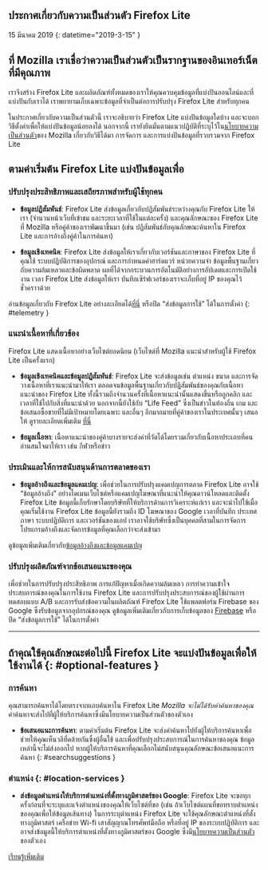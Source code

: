 ## <span class="privacy-header-firefox-lite">ประกาศเกี่ยวกับความเป็นส่วนตัว</span> <span class="privacy-header-policy">Firefox Lite</span>

15 มีนาคม 2019
{: datetime="2019-3-15" }

## ที่ Mozilla เราเชื่อว่าความเป็นส่วนตัวเป็นรากฐานของอินเทอร์เน็ตที่มีคุณภาพ

เราจึงสร้าง Firefox Lite และผลิตภัณฑ์ทั้งหมดของเราให้คุณควบคุมข้อมูลที่แบ่งปันออนไลน์และที่แบ่งปันกับเราได้ เราพยายามเก็บเฉพาะข้อมูลที่จำเป็นต่อการปรับปรุง Firefox Lite สำหรับทุกคน

ในประกาศเกี่ยวกับความเป็นส่วนตัวนี้ เราจะอธิบายว่า Firefox Lite แบ่งปันข้อมูลใดบ้าง และจะบอกวิธีตั้งค่าเพื่อให้แบ่งปันข้อมูลน้อยลงได้ นอกจากนี้ เรายังยึดมั่นตามแนวปฏิบัติที่ระบุไว้ใน[นโยบายความเป็นส่วนตัว](https://www.mozilla.org/privacy/)ของ Mozilla เกี่ยวกับวิธีได้มา การจัดการ และการแบ่งปันข้อมูลที่รวบรวมจาก Firefox Lite

## ตามค่าเริ่มต้น Firefox Lite แบ่งปันข้อมูลเพื่อ

### ปรับปรุงประสิทธิภาพและเสถียรภาพสำหรับผู้ใช้ทุกคน

* __ข้อมูลปฏิสัมพันธ์__: Firefox Lite ส่งข้อมูลเกี่ยวกับปฏิสัมพันธ์ระหว่างคุณกับ Firefox Lite ให้เรา (จำนวนหน้าเว็บที่เข้าชม และระยะเวลาที่ใช้ในแต่ละครั้ง) และคุณลักษณะของ Firefox Lite ที่ Mozilla หรือคู่ค้าของเราพัฒนาขึ้นมา (เช่น ปฏิสัมพันธ์กับคุณลักษณะค้นหาใน Firefox Lite และการอ้างถึงคู่ค้าในการค้นหา)

* __ข้อมูลเชิงเทคนิค__: Firefox Lite ส่งข้อมูลให้เราเกี่ยวกับเวอร์ชันและภาษาของ Firefox Lite ที่คุณใช้ ระบบปฏิบัติการของอุปกรณ์ และการกำหนดค่าฮาร์ดแวร์ หน่วยความจำ ข้อมูลพื้นฐานเกี่ยวกับความล้มเหลวและข้อผิดพลาด ผลที่ได้จากกระบวนการอัตโนมัติอย่างการอัปเดตและการเปิดใช้งาน เวลา Firefox Lite ส่งข้อมูลให้เรา บันทึกเซิร์ฟเวอร์ของเราจะเก็บที่อยู่ IP ของคุณไว้ชั่วคราวด้วย

อ่านข้อมูลเกี่ยวกับ Firefox Lite อย่างละเอียดได้[ที่นี่](https://github.com/mozilla-tw/Rocket/wiki/Telemetry) หรือปิด “ส่งข้อมูลการใช้” ได้ในการตั้งค่า
{: #telemetry }

### แนะนำเนื้อหาที่เกี่ยวข้อง

Firefox Lite แสดงเนื้อหาอย่างเว็บไซต์ยอดนิยม (เว็บไซต์ที่ Mozilla แนะนำสำหรับผู้ใช้ Firefox Lite เป็นครั้งแรก)

* __ข้อมูลเชิงเทคนิคและข้อมูลปฏิสัมพันธ์__: Firefox Lite จะส่งข้อมูลเช่น ตำแหน่ง ขนาด และการจัดวางเนื้อหาที่เราแนะนำมาให้เรา ตลอดจนข้อมูลพื้นฐานเกี่ยวกับปฏิสัมพันธ์ของคุณกับเนื้อหาแนะนำของ Firefox Lite  ทั้งนี้รวมถึงจำนวนครั้งที่เนื้อหาแนะนำนั้นแสดงขึ้นหรือถูกคลิก และเวลาที่ใช้ไปกับสิ่งที่แนะนำด้วย นอกจากนี้ยังใช้กับ “Life Feed” ซึ่งเป็นข่าวในท้องถิ่น เกม และข้อเสนอซื้อขายที่ไม่มีเป้าหมายโดยเฉพาะ และอื่นๆ อีกมากมายที่คู่ค้าของเราในประเทศนั้นๆ เสนอให้ ดูรายละเอียดเพิ่มเติม [ที่นี่](https://support.mozilla.org/kb/life-feed-firefox-lite)

* __ข้อมูลเนื้อหา__: เนื้อหาแนะนำของคู่ค้าบางรายจะส่งค่าที่วัดได้โดยรวมเกี่ยวกับเนื้อหาประเภทที่คนอ่านสนใจมาให้เรา เช่น กีฬาหรือข่าว

### ประเมินและให้การสนับสนุนด้านการตลาดของเรา

* __ข้อมูลอ้างถึงและข้อมูลแคมเปญ__: เพื่อช่วยในการปรับปรุงแคมเปญการตลาด Firefox Lite อาจใช้ “ข้อมูลอ้างถึง” อย่างโดเมนเว็บไซต์หรือแคมเปญโฆษณาที่แนะนำให้คุณดาวน์โหลดและติดตั้ง Firefox Lite ข้อมูลนี้เก็บรักษาโดยบริษัทที่ให้บริการด้านการวิเคราะห์แก่เรา และจะนำไปใช้เมื่อคุณเริ่มใช้งาน Firefox Lite ข้อมูลนี้ยังรวมถึง ID โฆษณาของ Google เวลาที่บันทึก ประเทศ ภาษา ระบบปฏิบัติการ และเวอร์ชันของแอป  เราอาจใช้บริษัทซึ่งเป็นบุคคลที่สามในการจัดการโปรแกรมอ้างถึงและจัดการข้อมูลที่คุณเลือกว่าจะส่งเข้ามา  

ดูข้อมูลเพิ่มเติมเกี่ยวกับ[ข้อมูลอ้างถึงและข้อมูลแคมเปญ](https://github.com/mozilla-tw/Rocket/wiki/Telemetry#install-campaign-tracking) 

### ปรับปรุงผลิตภัณฑ์จากข้อเสนอแนะของคุณ

เพื่อช่วยในการปรับปรุงประสิทธิภาพ การแก้ปัญหาเมื่อเกิดความล้มเหลว การทำความเข้าใจประสบการณ์ของคุณในการใช้งาน Firefox Lite และการปรับปรุงประสบการณ์ของผู้ใช้ผ่านการทดสอบแบบ A/B และการรับส่งข้อความในผลิตภัณฑ์ Firefox Lite ใช้แพลตฟอร์ม Firebase ของ Google ซึ่งรับข้อมูลจากอุปกรณ์ของคุณ  ดูข้อมูลเพิ่มเติมเกี่ยวกับการเก็บข้อมูลของ [Firebase](https://support.google.com/firebase/answer/6318039?hl=en) หรือปิด “ส่งข้อมูลการใช้” ได้ในการตั้งค่า 

---

## ถ้าคุณใช้คุณลักษณะต่อไปนี้ Firefox Lite จะแบ่งปันข้อมูลเพื่อให้ใช้งานได้ {: #optional-features }

### การค้นหา

คุณสามารถค้นหาได้โดยตรงจากแถบค้นหาใน Firefox Lite _Mozilla จะไม่ได้รับคำค้นหาของคุณ_ คำค้นหาจะส่งไปที่ผู้ให้บริการค้นหาซึ่งมีนโยบายความเป็นส่วนตัวของตัวเอง

* __ข้อเสนอแนะการค้นหา__: ตามค่าเริ่มต้น Firefox Lite จะส่งคำค้นหาไปยังผู้ให้บริการค้นหาเพื่อช่วยให้คุณเห็นวลีที่คล้ายกันซึ่งผู้อื่นใช้ และเพื่อปรับปรุงประสบการณ์ในการค้นหาของคุณ ข้อมูลเหล่านี้จะไม่ส่งออกไป หากผู้ให้บริการค้นหาที่คุณเลือกไม่สนับสนุนคุณลักษณะข้อเสนอแนะการค้นหา
{: #searchsuggestions }
    
### ตำแหน่ง {: #location-services }

* __ส่งข้อมูลตำแหน่งให้บริการตำแหน่งที่ตั้งทางภูมิศาสตร์ของ Google__: Firefox Lite จะขอทุกครั้งก่อนที่จะระบุและแจ้งตำแหน่งของคุณให้เว็บไซต์ที่ขอ (เช่น ถ้าเว็บไซต์แผนที่ขอทราบตำแหน่งของคุณเพื่อให้ข้อมูลเส้นทาง) ในการระบุตำแหน่ง Firefox Lite จะใช้คุณลักษณะตำแหน่งที่ตั้งทางภูมิศาสตร์ เครือข่าย Wi-fi เสาสัญญาณโทรศัพท์มือถือ หรือที่อยู่ IP ของระบบปฏิบัติการ และอาจส่งข้อมูลนี้ให้บริการตำแหน่งที่ตั้งทางภูมิศาสตร์ของ Google ซึ่งมี[นโยบายความเป็นส่วนตัว](https://www.google.com/privacy/lsf.html)ของตัวเอง

[เรียนรู้เพิ่มเติม](https://www.mozilla.org/firefox/geolocation/)
